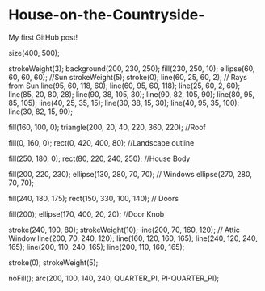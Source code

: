 # House-on-the-Countryside-
My first GitHub post!

size(400, 500);

strokeWeight(3);
background(200, 230, 250);
fill(230, 250, 10);
ellipse(60, 60, 60, 60); //Sun
strokeWeight(5);
stroke(0);
line(60, 25, 60, 2);  // Rays from Sun 
line(95, 60, 118, 60);
line(60, 95, 60, 118);
line(25, 60, 2, 60);
line(85, 20, 80, 28);
line(90, 38, 105, 30);
line(90, 82, 105, 90);
line(80, 95, 85, 105);
line(40, 25, 35, 15);
line(30, 38, 15, 30);
line(40, 95, 35, 100);
line(30, 82, 15, 90);

fill(160, 100, 0);
triangle(200, 20, 40, 220, 360, 220); //Roof

fill(0, 160, 0);
rect(0, 420, 400, 80); //Landscape outline

fill(250, 180, 0);
rect(80, 220, 240, 250); //House Body

fill(200, 220, 230);
ellipse(130, 280, 70, 70); // Windows
ellipse(270, 280, 70, 70);

fill(240, 180, 175);
rect(150, 330, 100, 140); // Doors

fill(200);
ellipse(170, 400, 20, 20); //Door Knob

stroke(240, 190, 80);
strokeWeight(10);
line(200, 70, 160, 120); // Attic Window
line(200, 70, 240, 120);
line(160, 120, 160, 165);
line(240, 120, 240, 165);
line(200, 110, 240, 165);
line(200, 110, 160, 165);

stroke(0);
strokeWeight(5);

noFill();
arc(200, 100, 140, 240, QUARTER_PI, PI-QUARTER_PI);

